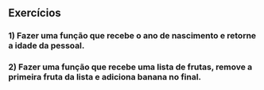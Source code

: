 ## Exercícios

### 1) Fazer uma função que recebe o ano de nascimento e retorne a idade da pessoal.

### 2) Fazer uma função que recebe uma lista de frutas, remove a primeira fruta da lista e adiciona banana no final.
